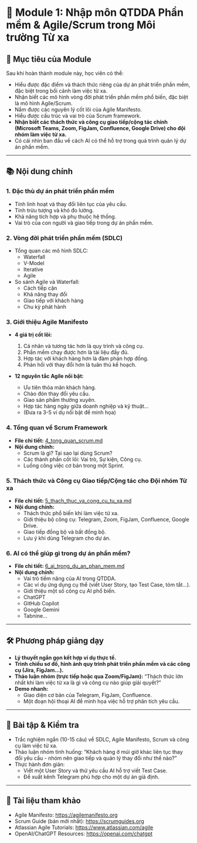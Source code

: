 # 📘 Module 1: Nhập môn QTDDA Phần mềm & Agile/Scrum trong Môi trường Từ xa

## 🎯 Mục tiêu của Module

Sau khi hoàn thành module này, học viên có thể:

- Hiểu được đặc điểm và thách thức riêng của dự án phát triển phần mềm, đặc biệt trong bối cảnh làm việc từ xa.
- Nhận biết các mô hình vòng đời phát triển phần mềm phổ biến, đặc biệt là mô hình Agile/Scrum.
- Nắm được các nguyên lý cốt lõi của Agile Manifesto.
- Hiểu được cấu trúc và vai trò của Scrum framework.
- **Nhận biết các thách thức và công cụ giao tiếp/cộng tác chính (Microsoft Teams, Zoom, FigJam, Confluence, Google Drive) cho đội nhóm làm việc từ xa.**
- Có cái nhìn ban đầu về cách AI có thể hỗ trợ trong quá trình quản lý dự án phần mềm.

---

## 📚 Nội dung chính

### 1. Đặc thù dự án phát triển phần mềm

- Tính linh hoạt và thay đổi liên tục của yêu cầu.
- Tính trừu tượng và khó đo lường.
- Khả năng tích hợp và phụ thuộc hệ thống.
- Vai trò của con người và giao tiếp trong dự án phần mềm.

### 2. Vòng đời phát triển phần mềm (SDLC)

- Tổng quan các mô hình SDLC:
  - Waterfall
  - V-Model
  - Iterative
  - Agile
- So sánh Agile và Waterfall:
  - Cách tiếp cận
  - Khả năng thay đổi
  - Giao tiếp với khách hàng
  - Chu kỳ phát hành

### 3. Giới thiệu Agile Manifesto

- **4 giá trị cốt lõi:**

  1. Cá nhân và tương tác hơn là quy trình và công cụ.
  2. Phần mềm chạy được hơn là tài liệu đầy đủ.
  3. Hợp tác với khách hàng hơn là đàm phán hợp đồng.
  4. Phản hồi với thay đổi hơn là tuân thủ kế hoạch.

- **12 nguyên tắc Agile nổi bật:**
  - Ưu tiên thỏa mãn khách hàng.
  - Chào đón thay đổi yêu cầu.
  - Giao sản phẩm thường xuyên.
  - Hợp tác hàng ngày giữa doanh nghiệp và kỹ thuật...
  - (Đưa ra 3-5 ví dụ nổi bật để minh họa)

### 4. Tổng quan về Scrum Framework

- **File chi tiết:** [4_tong_quan_scrum.md](./4_tong_quan_scrum.md)
- **Nội dung chính:**
  - Scrum là gì? Tại sao lại dùng Scrum?
  - Các thành phần cốt lõi: Vai trò, Sự kiện, Công cụ.
  - Luồng công việc cơ bản trong một Sprint.

### 5. Thách thức và Công cụ Giao tiếp/Cộng tác cho Đội nhóm Từ xa

- **File chi tiết:** [5_thach_thuc_va_cong_cu_tu_xa.md](./5_thach_thuc_va_cong_cu_tu_xa.md)
- **Nội dung chính:**
  - Thách thức phổ biến khi làm việc từ xa.
  - Giới thiệu bộ công cụ: Telegram, Zoom, FigJam, Confluence, Google Drive.
  - Giao tiếp đồng bộ và bất đồng bộ.
  - Lưu ý khi dùng Telegram cho dự án.

### 6. AI có thể giúp gì trong dự án phần mềm?

- **File chi tiết:** [6_ai_trong_du_an_phan_mem.md](./6_ai_trong_du_an_phan_mem.md)
- **Nội dung chính:**
  - Vai trò tiềm năng của AI trong QTDDA.
  - Các ví dụ ứng dụng cụ thể (viết User Story, tạo Test Case, tóm tắt...).
  - Giới thiệu một số công cụ AI phổ biến.
  - ChatGPT
  - GitHub Copilot
  - Google Gemini
  - Tabnine...

---

## 🛠 Phương pháp giảng dạy

- **Lý thuyết ngắn gọn kết hợp ví dụ thực tế.**
- **Trình chiếu sơ đồ, hình ảnh quy trình phát triển phần mềm và các công cụ (Jira, FigJam...).**
- **Thảo luận nhóm (trực tiếp hoặc qua Zoom/FigJam):** “Thách thức lớn nhất khi làm việc từ xa là gì và công cụ nào giúp giải quyết?”
- **Demo nhanh:**
  - Giao diện cơ bản của Telegram, FigJam, Confluence.
  - Một đoạn hội thoại AI để minh họa việc hỗ trợ phân tích yêu cầu.

---

## 📝 Bài tập & Kiểm tra

- Trắc nghiệm ngắn (10-15 câu) về SDLC, Agile Manifesto, Scrum và công cụ làm việc từ xa.
- Thảo luận nhóm tình huống: “Khách hàng ở múi giờ khác liên tục thay đổi yêu cầu - nhóm nên giao tiếp và quản lý thay đổi như thế nào?”
- Thực hành đơn giản:
  - Viết một User Story và thử yêu cầu AI hỗ trợ viết Test Case.
  - Đề xuất kênh Telegram phù hợp cho một dự án giả định.

---

## 📌 Tài liệu tham khảo

- Agile Manifesto: https://agilemanifesto.org
- Scrum Guide (bản mới nhất): https://scrumguides.org
- Atlassian Agile Tutorials: https://www.atlassian.com/agile
- OpenAI/ChatGPT Resources: https://openai.com/chatgpt
